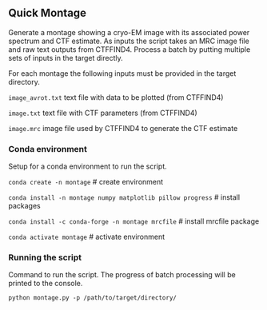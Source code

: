 ## Quick Montage
Generate a montage showing a cryo-EM image with its associated power spectrum and CTF estimate. As inputs the script takes an MRC image file and raw text outputs from CTFFIND4. Process a batch by putting multiple sets of inputs in the target directly.

For each montage the following inputs must be provided in the target directory.

`image_avrot.txt` text file with data to be plotted (from CTFFIND4)

`image.txt` text file with CTF parameters (from CTFFIND4)

`image.mrc` image file used by CTFFIND4 to generate the CTF estimate

### Conda environment
Setup for a conda environment to run the script.

`conda create -n montage` # create environment

`conda install -n montage numpy matplotlib pillow progress` # install packages

`conda install -c conda-forge -n montage mrcfile` # install mrcfile package

`conda activate montage` # activate environment

### Running the script
Command to run the script. The progress of batch processing will be printed to the console.

`python montage.py -p /path/to/target/directory/`
